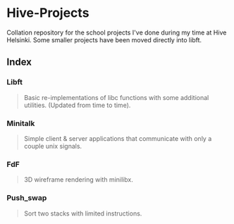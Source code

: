 # Hive-Projects
Collation repository for the school projects I've done during my time at Hive Helsinki. Some smaller projects have been moved directly into libft.

## Index

### Libft
> Basic re-implementations of libc functions with some additional utilities. (Updated from time to time).

### Minitalk
> Simple client & server applications that communicate with only a couple unix signals.

### FdF
> 3D wireframe rendering with minilibx.

### Push_swap
> Sort two stacks with limited instructions.
